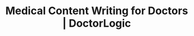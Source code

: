 ---
layout: components
title: Medical Content Writing for Doctors | DoctorLogic
description: "Attract new patients, showcase your results, and define why you're the clear choice provider with our expert writers at DoctorLogic. Win new patients today!"
meta_image: "/img/meta/content-multiplier.jpg"
nofollow: false
gsap: true
custom_js: content-multiplier
page_class:
  - class: content-multiplier
product: "content multiplier"
permalink: "/medical-website-content-multiplier"
product_nav:
- product_prev: "medical-website-management"
  product_next: "online-reputation-management-doctors"
next_page: "online-reputation-management-doctors"
page_sections:
- component: hero-1
  component_css: hero
  class: content-multiplier-hero
  tagline: 
  - headline: "Content Multiplier"
    icon:
    - img: "/img/product-icons/content-multiplier.svg"
      alt: "DoctorLogic Content Multiplier"
  headline: "Convert Visitors to Patients With Relevant Content"
  text: "Utilizing content in your digital marketing strategy is essential to SEO and improving organic search results. DoctorLogic's Content Multiplier amplifies the most relevant and engaging content pages for patients and search engines."
  btn:
  img: "/img/products/content-multiplier/hero-img.svg"
  alt: "DoctorLogic Content Multiplier"
- component: item-grid
  component_css: item-grid
  class: content-multiplier__item-grid--1
  per-row-count: "3"
  headline: "Showcase your stunning results & establish your expertise"
  text: "Showcase and manage your results like never before through our industry exclusive Before and After Photo Gallery Manager<sup>TM</sup>. Allow patients to search by procedure so they can better visualize the results they can achieve. This tool helps you establish your expertise while showing off your techniques and devices and how they’ve helped your patients."
  items:
  - class: item-grid__item--1
    img:
    - class: "item-grid__image--1"
      src: "/img/products/content-multiplier/content-multiplier-page.jpg"
      alt: "Before & After Galleries"
  - class: item-grid__item--2
    headline: "Patient Friendly"
    text: "Every case has a SEO rich headline with detailed information that patients can use to understand what they are looking at. This information also helps create an unlimited number of keyword targets for search engines."
  - class: item-grid__item--3
    headline: "Stunning Photos"
    text: "Pictures speak a thousand words. Upload an unlimited number of photos that can easily be cropped, edited, and organized in one single place."
  - class: item-grid__item--4
    headline: "Capture The Lead"
    text: "Don't make it hard on your website visitors to contact your practice. Every gallery page includes a contact form so patients can schedule a consultation."
  btn:
    - btn-link: "/medical-website-content-multiplier/before-and-after-galleries"
      btn-label: "See How It Works"
- component: callout-headline
  component_css: callout-headline
  class: callout-headline__content
  headline: "<span>72%</span> of marketers found content creation is the most effective SEO Tactic."
  source: "HubSpot"
- component: feature-1
  component_css: feature
  class: content-multiplier__feature--1
  headline: "SEO Rich Procedure and Service Pages"
  text: "Our team of medical content writers provide custom content for every procedure and service offered at your practice. Individual web pages are then automatically integrated with relevant content such as reviews, before and after photos, video, and specials to promote each service and gain keyword authority."
  btn:
  img: "/img/products/content-multiplier/service-pages.jpg"
  alt: "SEO Rich Pages"
  img_alignment: "Left"
- component: feature-1
  component_css:
  class: content-multiplier__feature--2
  headline: "Enhanced Provider Bio"
  text: "Patients are interested in knowing more about who will be treating them. You and your staff members will receive individual bio pages with specific, integrated, relevant content that will convey expertise, experience and most of all, trust."
  btn:
  img: "/img/products/content-multiplier/provider-bio.jpg"
  alt: "Enhanced Provider Bios"
  img_alignment: "Right"
- component: feature-1
  component_css: feature
  class: content-multiplier__feature--5
  headline: "Easily create fresh, relevant content with Articles"
  text: "Not only does your website need to be fast, secure, and mobile friendly, but it also needs to have pages on pages of quality content optimized for SEO. We’re making it easier to add relevant content to your website and drive additional online visibility with Articles."
  btn:
  - btn-label: "Find Out More"
    btn-link: "/content-multiplier/articles"
  img: "/img/products/content-multiplier/articles/content-page-articles.jpg"
  alt: "DoctorLogic Articles Content Creation Tool"
  img_alignment: "Left"
- component: feature-1
  component_css:
  class: content-multiplier__feature--3
  headline: "Smarter Video Integration"
  text: "Upload an unlimited number of videos and our software will automatically integrate these videos across your entire website. Most importantly, each video is transcribed for great SEO content."
  btn:
  img: "/img/products/content-multiplier/video-integration.jpg"
  alt: "Smarter Video Integration"
  img_alignment: "Right"
- component: callout
  component_css: callout
  class: content-multiplier__callout
  background: false
  headline: "Build Better Content, Fast"
  text: "Content can help build your online presence. Schedule a personalized demo today."
  btn:
  - btn-label: "Get a Demo"
    btn-link: "/get-a-demo"
---